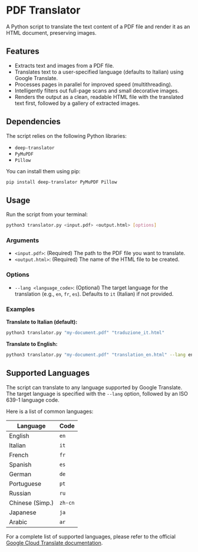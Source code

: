 # PDF Translator

A Python script to translate the text content of a PDF file and render it as an HTML document, preserving images.

## Features

- Extracts text and images from a PDF file.
- Translates text to a user-specified language (defaults to Italian) using Google Translate.
- Processes pages in parallel for improved speed (multithreading).
- Intelligently filters out full-page scans and small decorative images.
- Renders the output as a clean, readable HTML file with the translated text first, followed by a gallery of extracted images.

## Dependencies

The script relies on the following Python libraries:

- `deep-translator`
- `PyMuPDF`
- `Pillow`

You can install them using pip:
```bash
pip install deep-translator PyMuPDF Pillow
```

## Usage

Run the script from your terminal:

```bash
python3 translator.py <input.pdf> <output.html> [options]
```

### Arguments

-   `<input.pdf>`: (Required) The path to the PDF file you want to translate.
-   `<output.html>`: (Required) The name of the HTML file to be created.

### Options

-   `--lang <language_code>`: (Optional) The target language for the translation (e.g., `en`, `fr`, `es`). Defaults to `it` (Italian) if not provided.

### Examples

**Translate to Italian (default):**
```bash
python3 translator.py "my-document.pdf" "traduzione_it.html"
```

**Translate to English:**
```bash
python3 translator.py "my-document.pdf" "translation_en.html" --lang en
```

## Supported Languages

The script can translate to any language supported by Google Translate. The target language is specified with the `--lang` option, followed by an ISO 639-1 language code.

Here is a list of common languages:

| Language | Code |
|----------|------|
| English  | `en` |
| Italian  | `it` |
| French   | `fr` |
| Spanish  | `es` |
| German   | `de` |
| Portuguese| `pt` |
| Russian  | `ru` |
| Chinese (Simp.)| `zh-cn` |
| Japanese | `ja` |
| Arabic   | `ar` |

For a complete list of supported languages, please refer to the official [Google Cloud Translate documentation](https://cloud.google.com/translate/docs/languages).